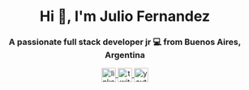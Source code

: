 <h1 align="center">Hi 👋, I'm Julio Fernandez</h1>
<h3 align="center">A passionate full stack developer jr 💻 from Buenos Aires, Argentina</h3>

<p align="center">
      <a href="https://www.linkedin.com/in/jmarce99/" target="_blank">
    <img align="center" src="https://cdn.jsdelivr.net/npm/simple-icons@3.0.1/icons/linkedin.svg" alt="linkedin" height="28px" width="28px" />
  </a>
  <a href="https://twitter.com/jmarce99" target="_blank">
    <img align="center" src="https://cdn.jsdelivr.net/npm/simple-icons@3.0.1/icons/twitter.svg" alt="twitter" height="28px" width="28px" />
  </a>
  <a href="https://www.youtube.com/channel/UCFs46VgslEUeGd1BGZTFwXg" target="_blank">
    <img align="center" src="https://cdn.jsdelivr.net/npm/simple-icons@3.0.1/icons/youtube.svg" alt="youtube" height="28px" width="28px" />
  </a>
</p>
<!--
**jmarce99/jmarce99** is a ✨ _special_ ✨ repository because its `README.md` (this file) appears on your GitHub profile.

Here are some ideas to get you started:

- 🔭 I’m currently working on ...
- 🌱 I’m currently learning ...
- 👯 I’m looking to collaborate on ...
- 🤔 I’m looking for help with ...
- 💬 Ask me about ...
- 📫 How to reach me: ...
- 😄 Pronouns: ...
- ⚡ Fun fact: ...
-->
